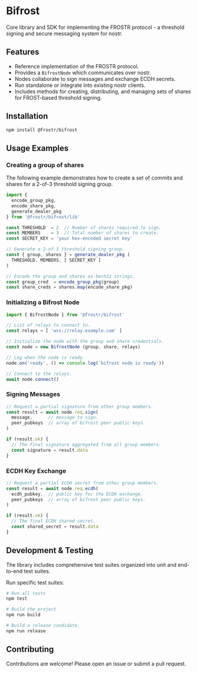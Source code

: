 # Bifrost

Core library and SDK for implementing the FROSTR protocol - a threshold signing and secure messaging system for nostr.

## Features

* Reference implementation of the FROSTR protocol.
* Provides a `BifrostNode` which communicates over nostr.
* Nodes collaborate to sign messages and exchange ECDH secrets.
* Run standalone or integrate into existing nostr clients.
* Includes methods for creating, distributing, and managing sets of shares for FROST-based threshold signing.

## Installation

```bash
npm install @frostr/bifrost
```

## Usage Examples

### Creating a group of shares

The following example demonstrates how to create a set of commits and shares for a 2-of-3 threshold signing group.

```ts
import {
  encode_group_pkg,
  encode_share_pkg,
  generate_dealer_pkg
} from '@frostr/bifrost/lib'

const THRESHOLD  = 2  // Number of shares required to sign.
const MEMBERS    = 3  // Total number of shares to create.
const SECRET_KEY = 'your hex-encoded secret key'

// Generate a 2-of-3 threshold signing group.
const { group, shares } = generate_dealer_pkg (
  THRESHOLD, MEMBERS, [ SECRET_KEY ]
)

// Encode the group and shares as bech32 strings.
const group_cred  = encode_group_pkg(group)
const share_creds = shares.map(encode_share_pkg)
```

### Initializing a Bifrost Node

```ts
import { BifrostNode } from '@frostr/bifrost'

// List of relays to connect to.
const relays = [ 'wss://relay.example.com' ]

// Initialize the node with the group and share credentials.
const node = new BifrostNode (group, share, relays)

// Log when the node is ready.
node.on('ready', () => console.log('bifrost node is ready'))

// Connect to the relays.
await node.connect()
```

### Signing Messages

```ts
// Request a partial signature from other group members.
const result = await node.req.sign(
  message,      // message to sign.
  peer_pubkeys  // array of bifrost peer public keys.
)

if (result.ok) {
  // The final signature aggregated from all group members.
  const signature = result.data
}
```

### ECDH Key Exchange

```ts
// Request a partial ECDH secret from other group members.
const result = await node.req.ecdh(
  ecdh_pubkey,  // public key for the ECDH exchange.
  peer_pubkeys  // array of bifrost peer public keys.
)

if (result.ok) {
  // The final ECDH shared secret.
  const shared_secret = result.data
}
```

## Development & Testing

The library includes comprehensive test suites organized into unit and end-to-end test suites.

Run specific test suites:

```bash
# Run all tests
npm test

# Build the project
npm run build

# Build a release candidate.
npm run release
```

## Contributing

Contributions are welcome! Please open an issue or submit a pull request.
